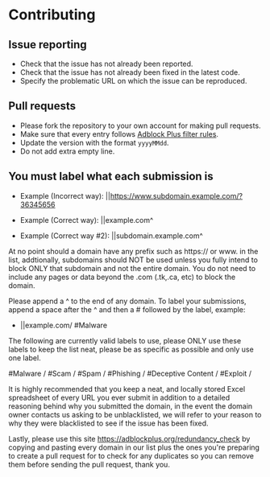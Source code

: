 # Contributing

## Issue reporting

- Check that the issue has not already been reported.
- Check that the issue has not already been fixed in the latest code.
- Specify the problematic URL on which the issue can be reproduced.

## Pull requests

- Please fork the repository to your own account for making pull requests.
- Make sure that every entry follows [Adblock Plus filter rules](https://adblockplus.org/en/filters).
- Update the version with the format `yyyyMMdd`.
- Do not add extra empty line.
## You must label what each submission is

- Example (Incorrect way):
||https://www.subdomain.example.com/?36345656

- Example (Correct way):
||example.com^

- Example (Correct way #2):
||subdomain.example.com^

At no point should a domain have any prefix such as https:// or www. in the list, addtionally, subdomains should NOT be used unless you fully intend to block ONLY that subdomain and not the entire domain. You do not need to include any pages or data beyond the .com (.tk,.ca, etc) to block the domain.

Please append a ^ to the end of any domain. To label your submissions, append a space after the ^ and then a # followed by the label, example:

- ||example.com/ #Malware

The following are currently valid labels to use, please ONLY use these labels to keep the list neat, please be as specific as possible and only use one label.

#Malware /
#Scam /
#Spam /
#Phishing /
#Deceptive Content /
#Exploit /

It is highly recommended that you keep a neat, and locally stored Excel spreadsheet of every URL you ever submit in addition to a detailed reasoning behind why you submitted the domain, in the event the domain owner contacts us asking to be unblacklisted, we will refer to your reason to why they were blacklisted to see if the issue has been fixed.

Lastly, please use this site https://adblockplus.org/redundancy_check by copying and pasting every domain in our list plus the ones you're preparing to create a pull request for to check for any duplicates so you can remove them before sending the pull request, thank you.

